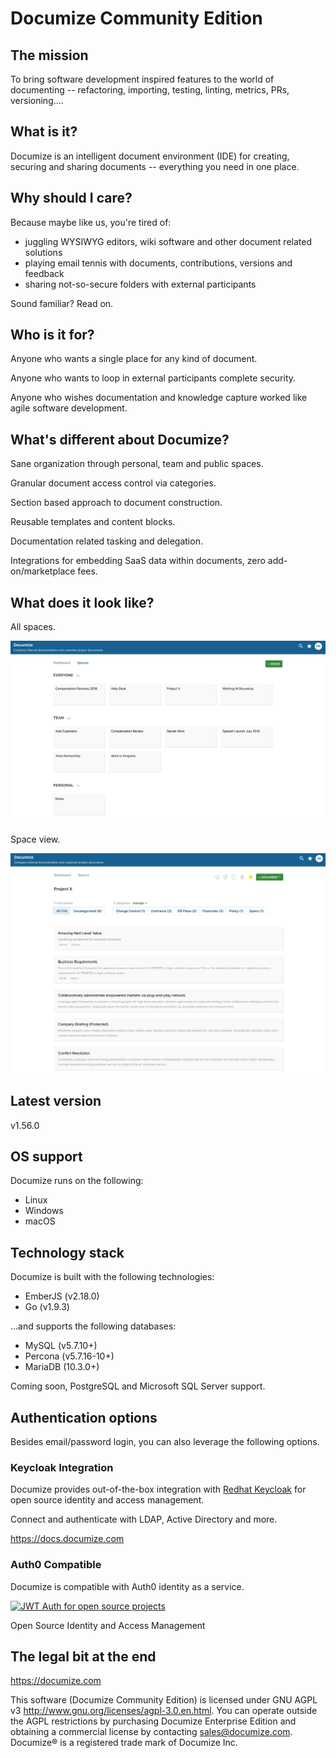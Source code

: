 # Documize Community Edition

## The mission

To bring software development inspired features to the world of documenting -- refactoring, importing, testing, linting, metrics, PRs, versioning....

## What is it?

Documize is an intelligent document environment (IDE) for creating, securing and sharing documents -- everything you need in one place.

## Why should I care?

Because maybe like us, you're tired of:

* juggling WYSIWYG editors, wiki software and other document related solutions
* playing email tennis with documents, contributions, versions and feedback
* sharing not-so-secure folders with external participants

Sound familiar? Read on.

## Who is it for?

Anyone who wants a single place for any kind of document.

Anyone who wants to loop in external participants complete security.

Anyone who wishes documentation and knowledge capture worked like agile software development.
 
## What's different about Documize?

Sane organization through personal, team and public spaces.

Granular document access control via categories.

Section based approach to document construction.

Reusable templates and content blocks.

Documentation related tasking and delegation.

Integrations for embedding SaaS data within documents, zero add-on/marketplace fees.

## What does it look like?

All spaces.

![Documize](screenshot-1.png "Documize")

Space view.

![Documize](screenshot-2.png "Documize")

## Latest version

v1.56.0

## OS support

Documize runs on the following:

- Linux
- Windows
- macOS

## Technology stack

Documize is built with the following technologies:

- EmberJS (v2.18.0)
- Go (v1.9.3)

...and supports the following databases:

- MySQL (v5.7.10+)
- Percona (v5.7.16-10+)
- MariaDB (10.3.0+)

Coming soon, PostgreSQL and Microsoft SQL Server support.

## Authentication options

Besides email/password login, you can also leverage the following options.

### Keycloak Integration

Documize provides out-of-the-box integration with [Redhat Keycloak](http://www.keycloak.org) for open source identity and access management.

Connect and authenticate with LDAP, Active Directory and more.

<https://docs.documize.com>

### Auth0 Compatible

Documize is compatible with Auth0 identity as a service.

[![JWT Auth for open source projects](https://cdn.auth0.com/oss/badges/a0-badge-dark.png)](https://auth0.com/?utm_source=oss&utm_medium=gp&utm_campaign=oss)

Open Source Identity and Access Management

## The legal bit at the end

<https://documize.com>

This software (Documize Community Edition) is licensed under GNU AGPL v3 <http://www.gnu.org/licenses/agpl-3.0.en.html>. You can operate outside the AGPL restrictions by purchasing Documize Enterprise Edition and obtaining a commercial license by contacting <sales@documize.com>. Documize® is a registered trade mark of Documize Inc.
